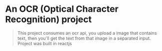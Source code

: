 # An OCR (Optical Character Recognition) project

> This project consumes an ocr api, you upload a image that contains text, then you'll get the text from that image in a separated input.
> Project was built in reactjs
